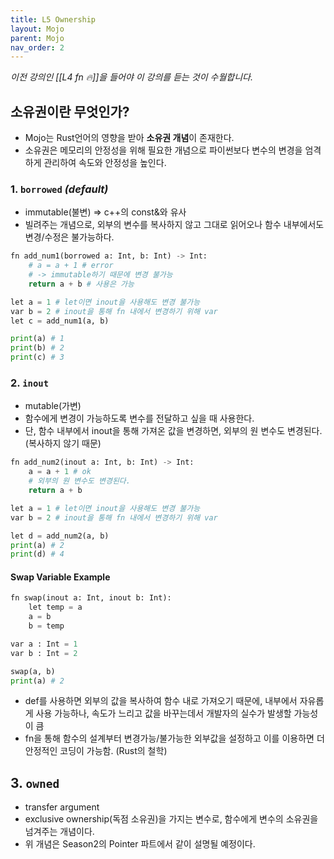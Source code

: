 ```yaml
---
title: L5 Ownership
layout: Mojo
parent: Mojo
nav_order: 2
---
```


*이전 강의인 [[L4 fn 🔥]]을 들어야 이 강의를 듣는 것이 수월합니다.*
## 소유권이란 무엇인가?
* Mojo는 Rust언어의 영향을 받아 **소유권 개념**이 존재한다.
* 소유권은 메모리의 안정성을 위해 필요한 개념으로 파이썬보다 변수의 변경을 엄격하게 관리하여 속도와 안정성을 높인다.
### 1. `borrowed` *(default)*
* immutable(불변) => c++의 const&와 유사
* 빌려주는 개념으로, 외부의 변수를 복사하지 않고 그대로 읽어오나 함수 내부에서도 변경/수정은 불가능하다.

```python
fn add_num1(borrowed a: Int, b: Int) -> Int:
	# a = a + 1 # error 
	# -> immutable하기 때문에 변경 불가능
	return a + b # 사용은 가능
```
```python
let a = 1 # let이면 inout을 사용해도 변경 불가능
var b = 2 # inout을 통해 fn 내에서 변경하기 위해 var
let c = add_num1(a, b)

print(a) # 1
print(b) # 2
print(c) # 3
```
### 2. `inout`
* mutable(가변)
* 함수에게 변경이 가능하도록 변수를 전달하고 싶을 때 사용한다.
* 단, 함수 내부에서 inout을 통해 가져온 값을 변경하면, 외부의 원 변수도 변경된다. (복사하지 않기 때문)

```python
fn add_num2(inout a: Int, b: Int) -> Int:
	a = a + 1 # ok
	# 외부의 원 변수도 변경된다.
	return a + b
```

```python
let a = 1 # let이면 inout을 사용해도 변경 불가능
var b = 2 # inout을 통해 fn 내에서 변경하기 위해 var

let d = add_num2(a, b)
print(a) # 2
print(d) # 4
```
#### Swap Variable Example
```python
fn swap(inout a: Int, inout b: Int):
	let temp = a
	a = b
	b = temp
```
```python
var a : Int = 1 
var b : Int = 2

swap(a, b)
print(a) # 2
```

* def를 사용하면 외부의 값을 복사하여 함수 내로 가져오기 때문에, 내부에서 자유롭게 사용 가능하나, 속도가 느리고 값을 바꾸는데서 개발자의 실수가 발생할 가능성이 큼
* fn을 통해 함수의 설계부터 변경가능/불가능한 외부값을 설정하고 이를 이용하면 더 안정적인 코딩이 가능함. (Rust의 철학)

## 3. `owned`
* transfer argument
* exclusive ownership(독점 소유권)을 가지는 변수로, 함수에게 변수의 소유권을 넘겨주는 개념이다.
* 위 개념은 Season2의 Pointer 파트에서 같이 설명될 예정이다.
